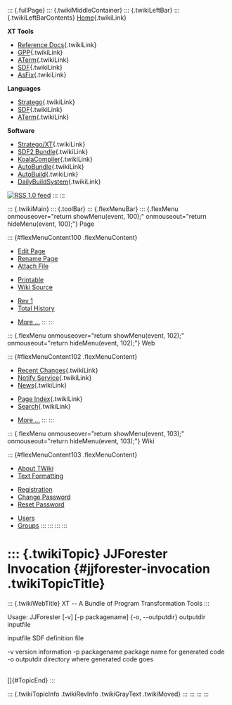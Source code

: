 ::: {.fullPage}
::: {.twikiMiddleContainer}
::: {.twikiLeftBar}
::: {.twikiLeftBarContents}
[Home](WebHome){.twikiLink}

**XT Tools**

-   [Reference Docs](ToolReference){.twikiLink}
-   [GPP](GenericPrettyPrinter){.twikiLink}
-   [ATerm](ATermTools){.twikiLink}
-   [SDF](SdfTools){.twikiLink}
-   [AsFix](AsFixTools){.twikiLink}

**Languages**

-   [Stratego](../Stratego/WebHome){.twikiLink}
-   [SDF](../Sdf/WebHome){.twikiLink}
-   [ATerm](ATermFormat){.twikiLink}

**Software**

-   [Stratego/XT](../Stratego/StrategoDownload){.twikiLink}
-   [SDF2 Bundle](../Sdf/SdfBundle){.twikiLink}
-   [KoalaCompiler](KoalaCompiler){.twikiLink}
-   [AutoBundle](AutoBundle){.twikiLink}
-   [AutoBuild](AutoBuild){.twikiLink}
-   [DailyBuildSystem](DailyBuildSystem){.twikiLink}

[![](http://www.program-transformation.org/twiki/pub/rss.gif "RSS 1.0 feed")](http://www.program-transformation.org/twiki/bin/view/Tools/WebRss?skin=rss)
:::
:::

::: {.twikiMain}
::: {.toolBar}
::: {.flexMenuBar}
::: {.flexMenu onmouseover="return showMenu(event, 100);" onmouseout="return hideMenu(event, 100);"}
Page

::: {#flexMenuContent100 .flexMenuContent}
-   [Edit
    Page](http://www.program-transformation.org/edit/Tools/JJForesterInvocation?t=1536826789)
-   [Rename
    Page](http://www.program-transformation.org/rename/Tools/JJForesterInvocation)
-   [Attach
    File](http://www.program-transformation.org/attach/Tools/JJForesterInvocation)

<!-- -->

-   [Printable](http://www.program-transformation.org/view/Tools/JJForesterInvocation?skin=print.pattern)
-   [Wiki
    Source](http://www.program-transformation.org/view/Tools/JJForesterInvocation?skin=text&raw=on&contenttype=text/plain)

<!-- -->

-   [Rev
    1](http://www.program-transformation.org/view/Tools/JJForesterInvocation?rev=1.1)
-   [Total
    History](http://www.program-transformation.org/rdiff/Tools/JJForesterInvocation)

<!-- -->

-   [More
    \...](http://www.program-transformation.org/oops/Tools/JJForesterInvocation?template=oopsmore&param1=1.1&param2=1.1)
:::
:::

::: {.flexMenu onmouseover="return showMenu(event, 102);" onmouseout="return hideMenu(event, 102);"}
Web

::: {#flexMenuContent102 .flexMenuContent}
-   [Recent Changes](WebChanges){.twikiLink}
-   [Notify Service](WebNotify){.twikiLink}
-   [News](WebNews){.twikiLink}

<!-- -->

-   [Page Index](WebIndex){.twikiLink}
-   [Search](WebSearch){.twikiLink}

<!-- -->

-   [More
    \...](http://www.program-transformation.org/oops/Tools/JJForesterInvocation?template=oopsmore&param1=1.1&param2=1.1)
:::
:::

::: {.flexMenu onmouseover="return showMenu(event, 103);" onmouseout="return hideMenu(event, 103);"}
Wiki

::: {#flexMenuContent103 .flexMenuContent}
-   [About
    TWiki](http://www.program-transformation.org/view/TWiki/WebHome)
-   [Text
    Formatting](http://www.program-transformation.org/view/TWiki/TextFormattingRules)

<!-- -->

-   [Registration](http://www.program-transformation.org/view/TWiki/TWikiRegistration)
-   [Change
    Password](http://www.program-transformation.org/view/TWiki/ChangePassword)
-   [Reset
    Password](http://www.program-transformation.org/view/TWiki/ResetPassword)

<!-- -->

-   [Users](http://www.program-transformation.org/view/Main/TWikiUsers)
-   [Groups](http://www.program-transformation.org/view/Main/TWikiGroups)
:::
:::
:::
:::

::: {.twikiTopic}
JJForester Invocation {#jjforester-invocation .twikiTopicTitle}
=====================

::: {.twikiWebTitle}
XT \-- A Bundle of Program Transformation Tools
:::

Usage: JJForester \[-v\] \[-p packagename\] {-o, \--outputdir} outputdir
inputfile

inputfile SDF definition file

-v version information -p packagename package name for generated code -o
outputdir directory where generated code goes

\
[]{#TopicEnd}
:::

::: {.twikiTopicInfo .twikiRevInfo .twikiGrayText .twikiMoved}
:::
:::
:::
:::
